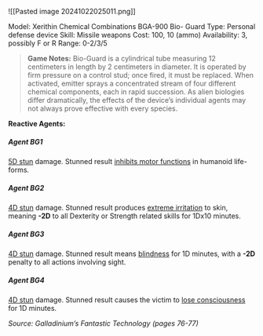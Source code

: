![[Pasted image 20241022025011.png]]

Model: Xerithin Chemical Combinations BGA-900 Bio-
Guard
Type: Personal defense device
Skill: Missile weapons
Cost: 100, 10 (ammo)
Availability: 3, possibly F or R
Range: 0-2/3/5

> **Game Notes:** 
> Bio-Guard is a cylindrical tube measuring 12 centimeters in length by 2 centimeters in diameter. It is operated by firm pressure on a control stud; once fired, it must be replaced. When activated, emitter sprays a concentrated stream of four different chemical components, each in rapid succession. As alien biologies differ dramatically, the effects of the device’s individual agents may not always prove effective with every species.

**Reactive Agents:**

##### Agent BG1
<u>5D stun</u> damage. Stunned result <u>inhibits motor functions</u> in humanoid life-forms.

##### Agent BG2 
<u>4D stun</u> damage. Stunned result produces <u>extreme irritation</u> to skin, meaning **-2D** to all Dexterity or Strength related skills for 1Dx10 minutes.

##### Agent BG3 
<u>4D stun</u> damage. Stunned result means <u>blindness</u> for 1D minutes, with a **-2D** penalty to all actions involving sight.

##### Agent BG4
<u>4D stun</u> damage. Stunned result causes the victim to <u>lose consciousness</u> for 1D minutes. 

*Source: Galladinium’s Fantastic Technology (pages 76-77)*